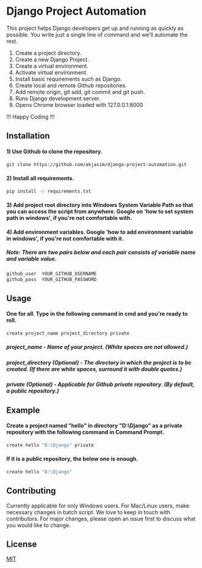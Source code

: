 # Django Project Automation

This project helps Django developers get up and running as quickly as possible. You write just a single line of command and we'll automate the rest.
1) Create a project directory.
2) Create a new Django Project.
3) Create a virtual environment.
4) Activate virtual environment.
5) Install basic requirements such as Django.
6) Create local and remote Github repositories.
7) Add remote origin, git add, git commit and git push.
8) Runs Django development server.
9) Opens Chrome browser loaded with 127.0.0.1:8000

!!! Happy Coding !!!

## Installation

#### 1) Use Github to clone the repository.

```bash
git clone https://github.com/akjasim/django-project-automation.git
```

#### 2) Install all requirements.

```bash
pip install -r requirements.txt
```

#### 3) Add project root directory into Windows System Variable Path so that you can access the script from anywhere. Google on 'how to set system path in windows', if you're not comfortable with.

#### 4) Add environment variables. Google 'how to add environment variable in windows', if you're not comfortable with it.

##### Note: There are two pairs below and each pair consists of variable name and variable value.

```bash
github_user  YOUR_GITHUB_USERNAME
github_pass  YOUR_GITHUB_PASSWORD
```

## Usage

#### One for all. Type in the following command in cmd and you're ready to roll.
```bash
create project_name project_directory private
```

##### project_name - Name of your project. (White spaces are not allowed.)

##### project_directory (Optional) - The directory in which the project is to be created. (If there are white spaces, surround it with double quotes.)

##### private (Optional) - Applicable for Github private repository. (By default, a public repository.)

## Example

#### Create a project named "hello" in directory "D:\Django" as a private repository with the following command in Command Prompt.
```bash
create hello "D:\Django" private
```
#### If it is a public repository, the below one is enough.
```bash
create hello "D:\Django"
```


## Contributing
Currently applicable for only Windows users. For Mac/Linux users, make necessary changes in batch script. We love to keep in touch with contributors. For major changes, please open an issue first to discuss what you would like to change.


## License
[MIT](https://choosealicense.com/licenses/mit/)
